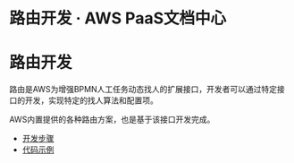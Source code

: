 # 路由开发 · AWS PaaS文档中心

# 路由开发

路由是AWS为增强BPMN人工任务动态找人的扩展接口，开发者可以通过特定接口的开发，实现特定的找人算法和配置项。

AWS内置提供的各种路由方案，也是基于该接口开发完成。

  * [开发步骤](<performer-dev.html>)
  * [代码示例](<performer-sample.html>)